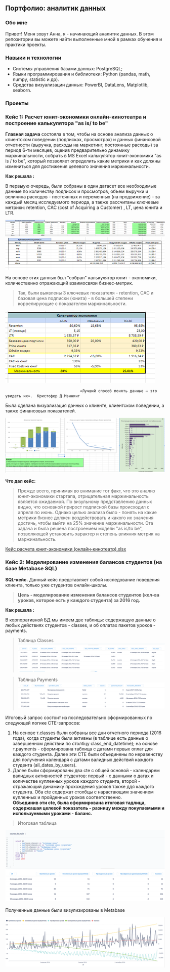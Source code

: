 ## Портфолио: аналитик данных
### Обо мне 

Привет! Меня зовут Анна, я - начинающий аналитик данных. 
В этом репозитории вы можете найти выполненные мной в рамках обучения и практики проекты.
<br>

### Навыки и технологии
- Системы управления базами данных: PostgreSQL;
- Языки программирования и библиотеки: Python (pandas, math, numpy, statistic и др).
- Средства визуализации данных: PowerBI, DataLens, Matplotlib, seaborn.

### Проекты 

### <p> Кейс 1: Расчет юнит-экономики онлайн-кинотеатра и построение калькулятора "as is/ to be" </p>

 __Главная задача__  состояла в том, чтобы на основе анализа данных о клиентском поведении (подписках, просмотрах) и данных финансовой отчетности (выручка, расходы на маркетинг, постоянные расходы) за период 6-ти месяцев, оценив предварительно динамику маржинальности, собрать в MS Excel калькулятор юнит-экономики "as is / to be", который позволяет определить какие метрики и как должны измениться для достижения целевого значения маржинальности. 
  
 __Как решала :__
<p> В первыую очередь, были собраны в один датасет все необходимые данные по количеству подписок и просмотров, объем выручки и величина расходов - постоянных и переменных (на продвижение) - за каждый месяц исследуемого периода, а также рассчитаны ключевые метрики: retention, CAC (cost of Acquiring a Customer) , LT, цена юнита и LTR. </p>

![Динамика основных показателей](/screen.png)
![Расчеты](/scr.png)
<p> На основе этих данных был "собран" калькулятор юнит - экономики, количественно отражающий взаимосвязи бизнес-метрик.</p>

> Так, были выявлены 3 ключевых показателя - retention, CAC и базовая цена подписки (юнита)  - в большей степени коррелирующие с показателем маржинальности. 


![калькулятор](/calcul.png)

                                     «Лучший способ понять данные — это увидеть их».  Кристофер Д.Мэннинг  
                                                                 
<p> Была сделана визуализация данных о клиенте, клиентском поведении, а также финансовых показателей. </p> 

![визуал](/vis.png)

__Что дал кейс:__
> Прежде всего, принимая во внимание тот факт, что это анализ юнит-экономики стартапа, отрицательная маржинальность является ожидаемой. По визульному представлению данных видно, что основной прирост подписной базы происходил с апреля по июнь.
> Однако целью анализа было - понять на какие метрики бизнес должен воздействовать и какого их значения достичь, чтобы выйти на 25% значение маржинальности. Эта задача и была решена построением модели "as is/to be", позволяющей установить характер и степень влияния метрик на маржинальность.

[Кейс расчета юнит-экономики (онлайн-кинотеатр).xlsx](https://docs.google.com/spreadsheets/d/14qiEvgaeAUXFlnwXWmeKxus-luSW6EK8/edit?usp=drive_link&ouid=102005071882917500790&rtpof=true&sd=true)

### <p> Кейс 2: Моделирование изменения балансов студентов (на базе Metabase SQL) </p> 

__SQL-кейс.__ Данный кейс представляет собой исследование поведения клиента, только уже студентов онлайн-школы. 
> __Цель - моделирование изменения балансов студентов (кол-ва уроков, которое есть у каждого студента) за 2016 год.__

 __Как решала :__
<p> В корпоративной БД мы имеем две таблицы: содержащую данные о любых действиях студентов - classes, и об оплатах пакетов уроков - payments.</p>

> Таблица Classes
![cls](/classes.png)

> Таблица Payments
![pay](/paym.png)

<p> Итоговый запрос состоит из последовательно сформированных по следующей логике CTE-запросов: </p>

1. На основе т.classes были собраны все дни отчетного периода (2016 года), когда студенты были активны (в таблице есть данные о завершенном действии по столбцу class_end_datetime); на основе т.payments - сформирована таблица с датами первых оплат для каждого студента. 
Далее эти CTE были объединены по неравенству для получения календаря с датами валидных действий каждого студента (all_dates_by_users). 
2. Далее были сформированы два cte с общей основой - календарем валидных активностей студентов: первый - с данными о датах и количестве купленных уроков каждого студента, второй - отражающий динамику прохождения уроков также ддя каждого студента. Оба cte содержат столбцы с нарастающим значением купленных и пройденных уроков соответственно.   
__Объединив эти cte, была сформирована итоговая тадлица, содержашая целевой показатель - разницу между покупаемыми и используемыми уроками - баланс.__
   
> Итоговая таблица

![sс](/SqlV.png)
<p> Полученные данные были визулизированы в Metabase</p>

![viz](/vizual.png)



